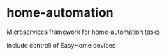 # home-automation

Microservices framework for home-automation tasks

Include controll of EasyHome devices
